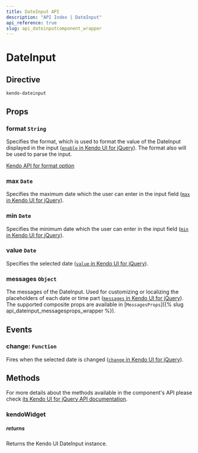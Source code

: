 ```yaml
---
title: DateInput API
description: "API Index | DateInput"
api_reference: true
slug: api_dateinputcomponent_wrapper
---
```


# DateInput

## Directive

`kendo-dateinput`

## Props

### format `String`

Specifies the format, which is used to format the value of the DateInput displayed in the input ([`enable` in Kendo UI for jQuery](https://docs.telerik.com/kendo-ui/api/javascript/ui/button/configuration/enable)). The format also will be used to parse the input.

[Kendo API for format option](https://docs.telerik.com/kendo-ui/api/javascript/ui/dateinput/configuration/format)

### max `Date`

Specifies the maximum date which the user can enter in the input field ([`max` in Kendo UI for jQuery](https://docs.telerik.com/kendo-ui/api/javascript/ui/dateinput/configuration/max)).

### min `Date`

Specifies the minimum date which the user can enter in the input field ([`min` in Kendo UI for jQuery](https://docs.telerik.com/kendo-ui/api/javascript/ui/dateinput/configuration/min)).

### value `Date`

Specifies the selected date ([`value` in Kendo UI for jQuery](https://docs.telerik.com/kendo-ui/api/javascript/ui/dateinput/configuration/value)).

### messages `Object`

The messages of the DateInput. Used for customizing or localizing the placeholders of each date or time part ([`messages` in Kendo UI for jQuery](https://docs.telerik.com/kendo-ui/api/javascript/ui/dateinput/configuration/messages)). The supported composite props are available in [`MessagesProps`]({% slug api_dateinput_messagesprops_wrapper %}).

## Events

### change: `Function`

Fires when the selected date is changed ([`change` in Kendo UI for jQuery](https://docs.telerik.com/kendo-ui/api/javascript/ui/dateinput/events/change)).

## Methods

For more details about the methods available in the component's API please check [its Kendo UI for jQuery API documentation](https://docs.telerik.com/kendo-ui/api/javascript/ui/dateinput#methods). 

### kendoWidget

##### returns

Returns the Kendo UI DateInput instance.
